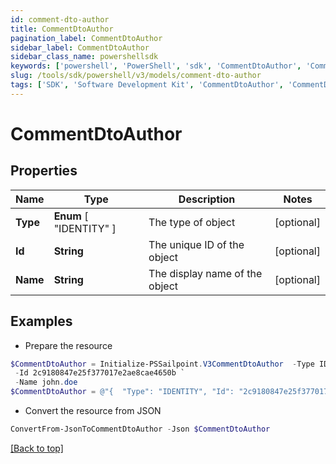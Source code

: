 ```yaml
---
id: comment-dto-author
title: CommentDtoAuthor
pagination_label: CommentDtoAuthor
sidebar_label: CommentDtoAuthor
sidebar_class_name: powershellsdk
keywords: ['powershell', 'PowerShell', 'sdk', 'CommentDtoAuthor', 'CommentDtoAuthor'] 
slug: /tools/sdk/powershell/v3/models/comment-dto-author
tags: ['SDK', 'Software Development Kit', 'CommentDtoAuthor', 'CommentDtoAuthor']
---
```



# CommentDtoAuthor

## Properties

Name | Type | Description | Notes
------------ | ------------- | ------------- | -------------
**Type** |  **Enum** [  "IDENTITY" ] | The type of object | [optional] 
**Id** | **String** | The unique ID of the object | [optional] 
**Name** | **String** | The display name of the object | [optional] 

## Examples

- Prepare the resource
```powershell
$CommentDtoAuthor = Initialize-PSSailpoint.V3CommentDtoAuthor  -Type IDENTITY `
 -Id 2c9180847e25f377017e2ae8cae4650b `
 -Name john.doe
$CommentDtoAuthor = @"{  "Type": "IDENTITY", "Id": "2c9180847e25f377017e2ae8cae4650b", "Name": "john.doe" }"@
```

- Convert the resource from JSON
```powershell
ConvertFrom-JsonToCommentDtoAuthor -Json $CommentDtoAuthor
```


[[Back to top]](#) 

